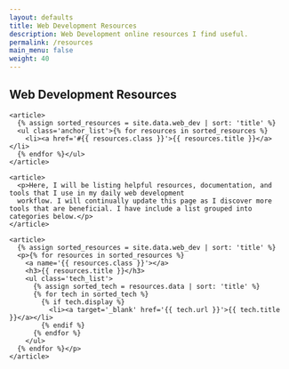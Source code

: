 ```yaml
---
layout: defaults
title: Web Development Resources
description: Web Development online resources I find useful.
permalink: /resources
main_menu: false
weight: 40
---
```


<section>
  <div class='inner-section'>
    <h2>Web Development Resources</h2>

    <article>
      {% assign sorted_resources = site.data.web_dev | sort: 'title' %}
      <ul class='anchor_list'>{% for resources in sorted_resources %}
        <li><a href='#{{ resources.class }}'>{{ resources.title }}</a></li>
      {% endfor %}</ul>
    </article>

    <article>
      <p>Here, I will be listing helpful resources, documentation, and tools that I use in my daily web development
      workflow. I will continually update this page as I discover more tools that are beneficial. I have include a list grouped into categories below.</p>
    </article>

    <article>
      {% assign sorted_resources = site.data.web_dev | sort: 'title' %}
      <p>{% for resources in sorted_resources %}
        <a name='{{ resources.class }}'></a>
        <h3>{{ resources.title }}</h3>
        <ul class='tech_list'>
          {% assign sorted_tech = resources.data | sort: 'title' %}
          {% for tech in sorted_tech %}
            {% if tech.display %}
              <li><a target='_blank' href='{{ tech.url }}'>{{ tech.title }}</a></li>
            {% endif %}
          {% endfor %}
        </ul>
      {% endfor %}</p>
    </article>
  </div><!-- inner-section -->
</section>